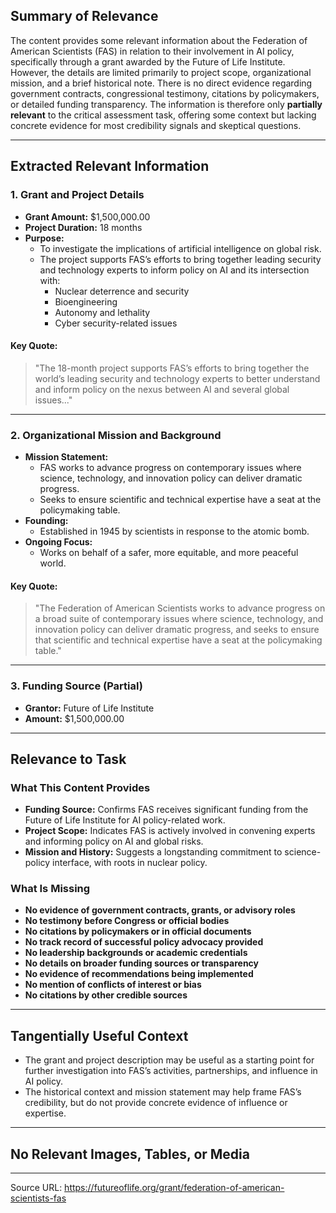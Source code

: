 ## Summary of Relevance

The content provides some relevant information about the Federation of American Scientists (FAS) in relation to their involvement in AI policy, specifically through a grant awarded by the Future of Life Institute. However, the details are limited primarily to project scope, organizational mission, and a brief historical note. There is no direct evidence regarding government contracts, congressional testimony, citations by policymakers, or detailed funding transparency. The information is therefore only **partially relevant** to the critical assessment task, offering some context but lacking concrete evidence for most credibility signals and skeptical questions.

---

## Extracted Relevant Information

### 1. Grant and Project Details

- **Grant Amount:** $1,500,000.00
- **Project Duration:** 18 months
- **Purpose:** 
  - To investigate the implications of artificial intelligence on global risk.
  - The project supports FAS’s efforts to bring together leading security and technology experts to inform policy on AI and its intersection with:
    - Nuclear deterrence and security
    - Bioengineering
    - Autonomy and lethality
    - Cyber security-related issues

#### Key Quote:
> "The 18-month project supports FAS’s efforts to bring together the world’s leading security and technology experts to better understand and inform policy on the nexus between AI and several global issues..."

---

### 2. Organizational Mission and Background

- **Mission Statement:** 
  - FAS works to advance progress on contemporary issues where science, technology, and innovation policy can deliver dramatic progress.
  - Seeks to ensure scientific and technical expertise have a seat at the policymaking table.
- **Founding:** 
  - Established in 1945 by scientists in response to the atomic bomb.
- **Ongoing Focus:** 
  - Works on behalf of a safer, more equitable, and more peaceful world.

#### Key Quote:
> "The Federation of American Scientists works to advance progress on a broad suite of contemporary issues where science, technology, and innovation policy can deliver dramatic progress, and seeks to ensure that scientific and technical expertise have a seat at the policymaking table."

---

### 3. Funding Source (Partial)

- **Grantor:** Future of Life Institute
- **Amount:** $1,500,000.00

---

## Relevance to Task

### What This Content Provides

- **Funding Source:** Confirms FAS receives significant funding from the Future of Life Institute for AI policy-related work.
- **Project Scope:** Indicates FAS is actively involved in convening experts and informing policy on AI and global risks.
- **Mission and History:** Suggests a longstanding commitment to science-policy interface, with roots in nuclear policy.

### What Is Missing

- **No evidence of government contracts, grants, or advisory roles**
- **No testimony before Congress or official bodies**
- **No citations by policymakers or in official documents**
- **No track record of successful policy advocacy provided**
- **No leadership backgrounds or academic credentials**
- **No details on broader funding sources or transparency**
- **No evidence of recommendations being implemented**
- **No mention of conflicts of interest or bias**
- **No citations by other credible sources**

---

## Tangentially Useful Context

- The grant and project description may be useful as a starting point for further investigation into FAS’s activities, partnerships, and influence in AI policy.
- The historical context and mission statement may help frame FAS’s credibility, but do not provide concrete evidence of influence or expertise.

---

## No Relevant Images, Tables, or Media

---

Source URL: https://futureoflife.org/grant/federation-of-american-scientists-fas